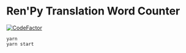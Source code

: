 # Ren'Py Translation Word Counter

[![CodeFactor](https://www.codefactor.io/repository/github/eai04191/renpy-translation-word-counter/badge?style=flat-square)](https://www.codefactor.io/repository/github/eai04191/renpy-translation-word-counter)

```
yarn
yarn start
```
